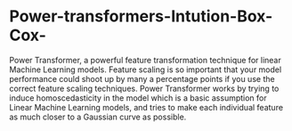 # Power-transformers-Intution-Box-Cox-
 Power Transformer, a powerful feature transformation technique for linear Machine Learning models. Feature scaling is so important that your model performance could shoot up by many a percentage points if you use the correct feature scaling techniques. Power Transformer works by trying to induce homoscedasticity in the model which is a basic assumption for Linear Machine Learning models, and tries to make each individual feature as much closer to a Gaussian curve as possible.
